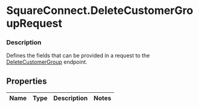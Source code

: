 # SquareConnect.DeleteCustomerGroupRequest

### Description

Defines the fields that can be provided in a request to the [DeleteCustomerGroup](#endpoint-deletecustomergroup) endpoint.

## Properties
Name | Type | Description | Notes
------------ | ------------- | ------------- | -------------


